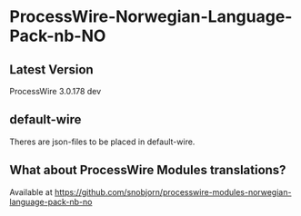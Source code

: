# ProcessWire-Norwegian-Language-Pack-nb-NO

## Latest Version
ProcessWire 3.0.178 dev

## default-wire
Theres are json-files to be placed in default-wire.

## What about ProcessWire Modules translations?
Available at https://github.com/snobjorn/processwire-modules-norwegian-language-pack-nb-no